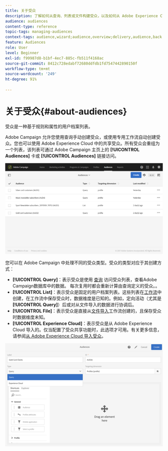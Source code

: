 ```yaml
---
title: 关于受众
description: 了解如何从查询、列表或文件构建受众，以及如何从 Adobe Experience Cloud 导入受众。
audience: audiences
content-type: reference
topic-tags: managing-audiences
context-tags: audience,wizard;audience,overview;delivery,audience,back
feature: Audiences
role: User
level: Beginner
exl-id: f99987d8-b1bf-4ec7-885c-fb511f4168ac
source-git-commit: 8412c728edabf72680ddfdb1fd7547442890150f
workflow-type: tm+mt
source-wordcount: '249'
ht-degree: 91%

---
```


# 关于受众{#about-audiences}

受众是一种基于规则和属性的用户档案列表。

Adobe Campaign 允许您使用查询手动创建受众，或使用专用工作流自动创建受众。您也可以使用 Adobe Experience Cloud 中的共享受众。所有受众会重组为一个列表，该列表可通过 Adobe Campaign 主页上的 **[!UICONTROL Audiences]** 卡或 **[!UICONTROL Audiences]** 链接访问。

![](assets/audience_1.png)

您可以在 Adobe Campaign 中处理不同的受众类型。受众的类型对应于其创建方式：

* **[!UICONTROL Query]**：表示受众是使用 [查询](../../automating/using/editing-queries.md#about-query-editor) 访问受众列表，查看Adobe Campaign数据库中的数据。 每次复用时都会重新计算由查询定义的受众。。
* **[!UICONTROL List]**：表示受众是固定的用户档案列表。这些列表在[工作流](../../automating/using/get-started-workflows.md)中创建，在工作流中保存受众时，数据维度是已知的。例如，定向活动（尤其是 **[!UICONTROL Query]**）后或对从文件导入的数据进行协调后。
* **[!UICONTROL File]**：表示受众是直接从[文件导入](../../automating/using/load-file.md)工作流创建的，且保存受众时数据维度未知。
* **[!UICONTROL Experience Cloud]**：表示受众是从 Adobe Experience Cloud 导入的。仅当配置了受众共享功能时，此选项才可用。有关更多信息，请参阅[从 Adobe Experience Cloud 导入受众](../../integrating/using/sharing-audiences-with-audience-manager-or-people-core-service.md#importing-an-audience)。

![](assets/audience_type_selection.png)
